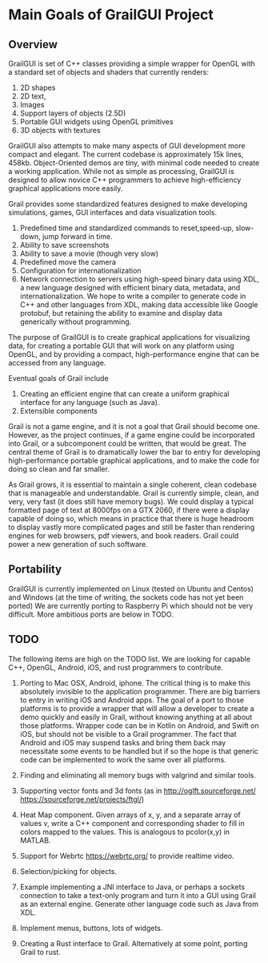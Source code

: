 # Main Goals of GrailGUI Project

## Overview

 GrailGUI is set of C++ classes providing a simple wrapper for OpenGL with
 a standard set of objects and shaders that currently renders:
   1. 2D shapes
   2. 2D text,
   3. Images
   4. Support layers of objects (2.5D)
   5. Portable GUI widgets using OpenGL primitives
   6. 3D objects with textures


  GrailGUI also attempts to make many aspects of GUI development more compact
  and elegant. The current codebase is approximately 15k lines, 458kb.
  Object-Oriented demos are tiny, with minimal code needed to
  create a working application. While not as simple as processing, GrailGUI
  is designed to allow novice C++ programmers to achieve high-efficiency
  graphical applications more easily.

  Grail provides some standardized features designed to make developing
  simulations, games, GUI interfaces and data visualization tools.
   1. Predefined time and standardized commands to reset,speed-up, slow-down,
      jump forward in time.
   2. Ability to save screenshots
   3. Ability to save a movie (though very slow)
   4. Predefined move the camera
   5. Configuration for internationalization
   6. Network connection to servers using high-speed binary data using XDL,
   a new language designed with efficient binary data, metadata, and
   internationalization. We hope to write a compiler to generate code in
   C++ and other languages from XDL, making data accessible like Google
   protobuf, but retaining the ability to examine and display data generically
   without programming.

 The purpose of GrailGUI is to create graphical applications for visualizing
 data, for creating a portable GUI that will work on any platform using OpenGL,
 and by providing a compact, high-performance engine that can be accessed from
 any language.

 Eventual goals of Grail include
   1. Creating an efficient engine that can create a uniform graphical interface
   for any language (such as Java).
   2. Extensible components
   
 Grail is not a game engine, and it is not a goal that Grail should become one.
 However, as the project continues, if a game engine could be incorporated into
 Grail, or a subcomponent could be written, that would be great. The central
 theme of Grail is to dramatically lower the bar to entry for developing
 high-performance portable graphical applications, and to make the code for
 doing so clean and far smaller.

 As Grail grows, it is essential to maintain a single coherent, clean codebase
 that is manageable and understandable. Grail is currently simple, clean,
 and very, very fast (it does still have memory bugs).
 We could display a typical formatted page of text at
 8000fps on a GTX 2060, if there were a display capable of doing so, which
 means in practice that there is huge headroom to display vastly more
 complicated pages and still be faster than rendering engines for web browsers,
 pdf viewers, and book readers. Grail could power a new generation of such
 software.
 
## Portability

 GrailGUI is currently implemented on Linux (tested on Ubuntu and Centos)
 and Windows (at the time of writing, the sockets code has not yet been ported)
 We are currently porting to Raspberry Pi which should not be very difficult.
 More ambitious ports are below in TODO.

## TODO

 The following items are high on the TODO list. We are looking for capable
 C++, OpenGL, Android, iOS, and rust programmers to contribute.

 1. Porting to Mac OSX, Android, iphone. The critical thing is to make this
 absolutely invisible to the application programmer. There are big barriers
 to entry in writing iOS and Android apps. The goal of a port to those
 platforms is to provide a wrapper that will allow a developer to create a
 demo quickly and easily in Grail, without knowing anything at all about those
 platforms. Wrapper code can be in Kotlin on Android, and Swift on iOS, but
 should not be visible to a Grail programmer. The fact that Android and iOS
 may suspend tasks and bring them back may necessitate some events to be
 handled but if so the hope is that generic code can be implemented to work
 the same over all platforms.

 2. Finding and eliminating all memory bugs with valgrind and similar tools.

 3. Supporting vector fonts and 3d fonts (as in http://oglft.sourceforge.net/
 https://sourceforge.net/projects/ftgl/)

 4. Heat Map component. Given arrays of x, y, and a separate array of values v,
 write a C++ component and corresponding shader to fill in colors mapped to
 the values. This is analogous to pcolor(x,y) in MATLAB.

 5. Support for Webrtc https://webrtc.org/ to provide realtime video.

 6. Selection/picking for objects.

 7. Example implementing a JNI interface to Java, or perhaps a sockets
 connection to take a text-only program and turn it into a GUI using Grail as
 an external engine. Generate other language code such as Java from XDL.

 8. Implement menus, buttons, lots of widgets.

 9. Creating a Rust interface to Grail. Alternatively at some point, porting
 Grail to rust.